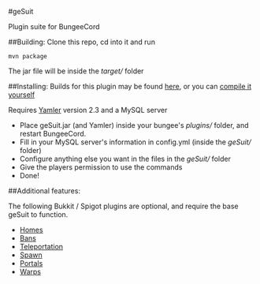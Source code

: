 #geSuit

Plugin suite for BungeeCord

##Building:
Clone this repo, cd into it and run

    mvn package

The jar file will be inside the _target/_ folder

##Installing:
Builds for this plugin may be found [here](http://jenkins.addstar.com.au/job/geSuit), or you can [compile it yourself](#building)

Requires [Yamler](https://www.spigotmc.org/resources/yamler.315/) version 2.3 and a MySQL server

* Place geSuit.jar (and Yamler) inside your bungee's _plugins/_ folder, and restart BungeeCord.
* Fill in your MySQL server's information in config.yml (inside the _geSuit/_ folder)
* Configure anything else you want in the files in the _geSuit/_ folder
* Give the players permission to use the commands
* Done!

##Additional features: 

The following Bukkit / Spigot plugins are optional, and require the base geSuit to function.

* [Homes](https://github.com/AddstarMC/geSuitHomes)
* [Bans](https://github.com/AddstarMC/geSuitBans)
* [Teleportation](https://github.com/AddstarMC/geSuitTeleport)
* [Spawn](https://github.com/AddstarMC/geSuitSpawn)
* [Portals](https://github.com/AddstarMC/geSuitPortals)
* [Warps](https://github.com/AddstarMC/geSuitWarps)
